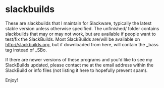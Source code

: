# slackbuilds

These are slackbuilds that I maintain for Slackware, typically 
the latest stable version unless otherwise specified. The 
unfinished/ folder contains slackbuilds that may or may not work,
but are available if people want to test/fix the SlackBuilds.
Most SlackBuilds are/will be available on http://slackbuilds.org,
but if downloaded from here, will contain the _bass tag instead
of _SBo.

If there are newer versions of these programs and you'd like to 
see my SlackBuilds updated, please contact me at the email address
within the SlackBuild or info files (not listing it here to 
hopefully prevent spam).

Enjoy!
